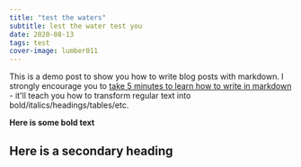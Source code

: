 ```yaml
---
title: "test the waters"
subtitle: lest the water test you
date: 2020-08-13
tags: test
cover-image: lumber011
---
```


This is a demo post to show you how to write blog posts with markdown.  I strongly encourage you to [take 5 minutes to learn how to write in markdown](https://markdowntutorial.com/) - it'll teach you how to transform regular text into bold/italics/headings/tables/etc.

**Here is some bold text**

## Here is a secondary heading